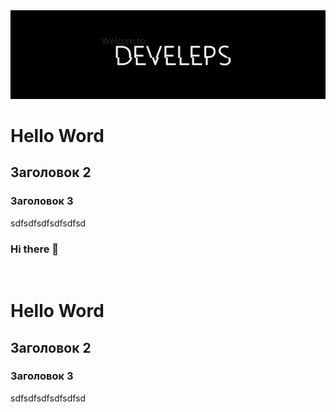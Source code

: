 <img src="https://github.com/Develeps/Develeps/blob/main/images/header.png" alt="">
<h1>Hello Word</h1>
<h2>Заголовок 2</h2>
<h3>Заголовок 3</h3>
sdfsdfsdfsdfsdfsd

### Hi there 👋

</br>
<h1>Hello Word</h1>
<h2>Заголовок 2</h2>
<h3>Заголовок 3</h3>
sdfsdfsdfsdfsdfsd


<!--
**Develeps/Develeps** is a ✨ _special_ ✨ repository because its `README.md` (this file) appears on your GitHub profile.

Here are some ideas to get you started:

- 🔭 I’m currently working on ...
- 🌱 I’m currently learning ...
- 👯 I’m looking to collaborate on ...
- 🤔 I’m looking for help with ...
- 💬 Ask me about ...
- 📫 How to reach me: ...
- 😄 Pronouns: ...
- ⚡ Fun fact: ...
-->
